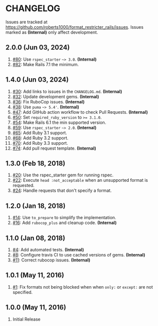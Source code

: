 # CHANGELOG

Issues are tracked at https://github.com/roberts1000/format_restricter_rails/issues. Issues marked as **(Internal)** only affect development.

## 2.0.0 (Jun 03, 2024)

1. [#80](../../issues/80): Use `rspec_starter` `~> 3.0`. **(Internal)**
1. [#82](../../issues/82): Make Rails 7.1 the minimum.

## 1.4.0 (Jun 03, 2024)

1. [#30](../../issues/30): Add links to issues in the `CHANGELOG.md`. **(Internal)**
1. [#32](../../issues/32): Update development gems. **(Internal)**
1. [#36](../../issues/36): Fix RuboCop issues. **(Internal)**
1. [#38](../../issues/38): Use `puma` `~> 5.4'`. **(Internal)**
1. [#47](../../issues/47): Add GitHub action workflow to check Pull Requests. **(Internal)**
1. [#50](../../issues/50): Set `required_ruby_version` to `>= 3.1.0`.
1. [#54](../../issues/54): Make Rails 6.1 the min supported version.
1. [#59](../../issues/59): Use `rspec_starter` `~> 2.0`. **(Internal)**
1. [#65](../../issues/65): Add Ruby 3.1 support.
1. [#68](../../issues/68): Add Ruby 3.2 support.
1. [#70](../../issues/70): Add Ruby 3.3 support.
1. [#74](../../issues/74): Add pull request template. **(Internal)**

## 1.3.0 (Feb 18, 2018)

1. [#20](../../issues/20): Use the rspec_starter gem for running rspec.
1. [#22](../../issues/22): Execute `head :not_acceptable` when an unsupported format is requested.
1. [#24](../../issues/24): Handle requests that don't specify a format.

## 1.2.0 (Jan 18, 2018)

1. [#14](../../issues/14): Use `to_prepare` to simplify the implementation.
1. [#16](../../issues/16): Add `rubocop_plus` and cleanup code. **(Internal)**

## 1.1.0 (Jan 08, 2018)

1. [#4](../../issues/4): Add automated tests. **(Internal)**
1. [#8](../../issues/8): Configure travis CI to use cached versions of gems. **(Internal)**
1. [#11](../../issues/11): Correct rubocop issues. **(Internal)**

## 1.0.1 (May 11, 2016)

1. [#1](../../issues/1): Fix formats not being blocked when when `only:` or `except:` are not specified.

## 1.0.0 (May 11, 2016)

1. Initial Release
